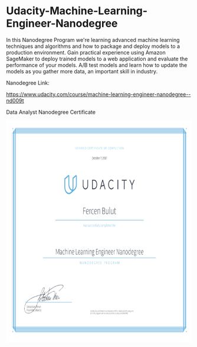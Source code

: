 # Udacity-Machine-Learning-Engineer-Nanodegree
In this Nanodegree Program we're learning advanced machine learning techniques and algorithms and how to package and deploy models to a production environment. Gain practical experience using Amazon SageMaker to deploy trained models to a web application and evaluate the performance of your models. A/B test models and learn how to update the models as you gather more data, an important skill in industry.

Nanodegree Link:

https://www.udacity.com/course/machine-learning-engineer-nanodegree--nd009t

Data Analyst Nanodegree Certificate

<p align="center">
  <img width="779" height="600" src="https://github.com/FercenBulut/Udacity-Machine-Learning-Engineer-Nanodegree/blob/main/Udacity_Machine_Learning_Engineer_Certificate.png">
</p>
